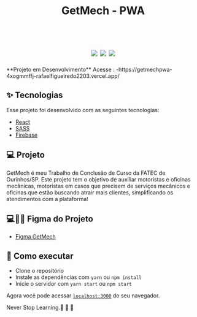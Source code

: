 <h1 align="center" >
GetMech - PWA
</h1>



<br>

<h1 align="center" >


  <img  src="https://user-images.githubusercontent.com/60237326/164804926-bd9f9015-34cd-45b5-abde-6250366baab3.png"/>
   <img src="https://user-images.githubusercontent.com/60237326/164806555-5f5cba82-8a6f-48ee-9e0e-a8457ce6a355.png"/>
  <img src="https://user-images.githubusercontent.com/60237326/164808343-4d2a5482-1b15-482b-a2ac-036e892b3945.png"/>


  
  
  </h1>
 **Projeto em Desenvolvimento**
 Acesse :  -https://getmechpwa-4xogmmffj-rafaelfigueiredo2203.vercel.app/




## ✨ Tecnologias

Esse projeto foi desenvolvido com as seguintes tecnologias:

- [React](https://reactjs.org)
- [SASS](https://sass-lang.com/)
- [Firebase](https://firebase.google.com/docs)


## 💻 Projeto

GetMech é meu Trabalho de Conclusão de Curso da FATEC de Ourinhos/SP.
Este projeto tem o objetivo de auxiliar motoristas e oficinas mecânicas, motoristas em casos que precisem de serviços mecânicos e oficinas que estão buscando atrair mais clientes, simplificando os atendimentos com a plataforma!


## 💻💅🏻 Figma do Projeto

- [Figma GetMech](https://www.figma.com/file/yZXCE42Oiew3FR9KmqF6mk/getMech-Origin?node-id=0%3A1)

## 🚀 Como executar

- Clone o repositório
- Instale as dependências com `yarn` ou `npm install`
- Inicie o servidor com `yarn start` ou `npm start`

Agora você pode acessar [`localhost:3000`](http://localhost:3000) do seu navegador.

Never Stop Learning.🚀 🚀 🚀 
